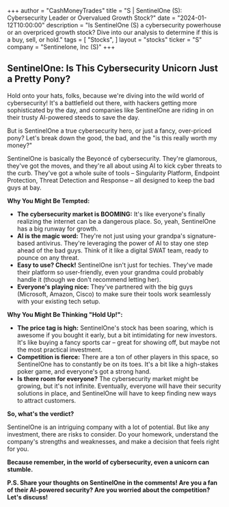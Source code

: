 +++
author = "CashMoneyTrades"
title = "S |  SentinelOne (S): Cybersecurity Leader or Overvalued Growth Stock?"
date = "2024-01-12T10:00:00"
description = "Is SentinelOne (S) a cybersecurity powerhouse or an overpriced growth stock?  Dive into our analysis to determine if this is a buy, sell, or hold."
tags = [
"Stocks",
]
layout = "stocks"
ticker = "S"
company = "Sentinelone, Inc (S)"
+++
        


## SentinelOne:  Is This Cybersecurity Unicorn  Just a Pretty Pony?

Hold onto your hats, folks, because we're diving into the wild world of cybersecurity!  It's a battlefield out there, with hackers getting more sophisticated by the day, and companies like SentinelOne are riding in on their trusty AI-powered steeds to save the day.

But is SentinelOne a true cybersecurity hero, or just a fancy, over-priced pony?  Let's break down the good, the bad, and the "is this really worth my money?"

SentinelOne is basically the Beyoncé of cybersecurity. They're glamorous, they've got the moves, and they're all about using AI to kick cyber threats to the curb.  They've got a whole suite of tools –  Singularity Platform, Endpoint Protection, Threat Detection and Response – all designed to keep the bad guys at bay.

**Why You Might Be Tempted:**

* **The cybersecurity market is BOOMING:** It's like everyone's finally realizing the internet can be a dangerous place.  So, yeah,  SentinelOne has a big runway for growth.
* **AI is the magic word:** They're not just using your grandpa's signature-based antivirus.  They're leveraging the power of AI to stay one step ahead of the bad guys.  Think of it like a digital SWAT team, ready to pounce on any threat.
* **Easy to use? Check!**  SentinelOne isn't just for techies.  They've made their platform so user-friendly, even your grandma could probably handle it (though we don't recommend letting her). 
* **Everyone's playing nice:** They've partnered with the big guys (Microsoft, Amazon, Cisco) to make sure their tools work seamlessly with your existing tech setup. 

**Why You Might Be Thinking "Hold Up!":**

* **The price tag is high:**  SentinelOne's stock has been soaring, which is awesome if you bought it early, but a bit intimidating for new investors.  It's like buying a fancy sports car – great for showing off, but maybe not the most practical investment.
* **Competition is fierce:** There are a ton of other players in this space, so SentinelOne has to constantly be on its toes.  It's a bit like a high-stakes poker game, and everyone's got a strong hand.
* **Is there room for everyone?** The cybersecurity market might be growing, but it's not infinite.  Eventually, everyone will have their security solutions in place, and SentinelOne will have to keep finding new ways to attract customers.  

**So, what's the verdict?**  

SentinelOne is an intriguing company with a lot of potential.  But like any investment, there are risks to consider.  Do your homework, understand the company's strengths and weaknesses, and make a decision that feels right for you.  

**Because remember, in the world of cybersecurity, even a unicorn can stumble.**

**P.S. Share your thoughts on SentinelOne in the comments! Are you a fan of their AI-powered security? Are you worried about the competition?  Let's discuss!** 

        